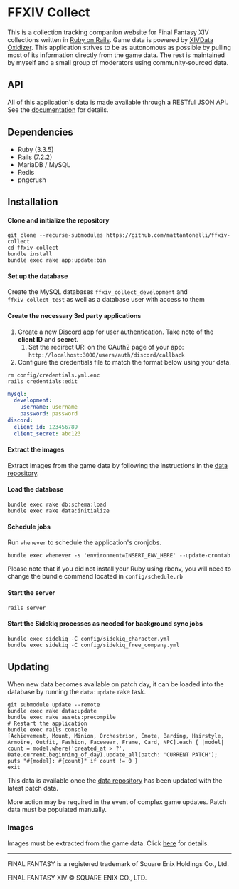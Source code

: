 # FFXIV Collect
This is a collection tracking companion website for Final Fantasy XIV collections written in [Ruby on Rails](https://rubyonrails.org/). Game data is powered by [XIVData Oxidizer](https://github.com/mattantonelli/xiv-data-oxidizer). This application strives to be as autonomous as possible by pulling most of its information directly from the game data. The rest is maintained by myself and a small group of moderators using community-sourced data.

## API

All of this application's data is made available through a RESTful JSON API. See the [documentation](https://ffxivcollect.com/api/docs) for details.

## Dependencies
* Ruby (3.3.5)
* Rails (7.2.2)
* MariaDB / MySQL
* Redis
* pngcrush

## Installation
#### Clone and initialize the repository
```
git clone --recurse-submodules https://github.com/mattantonelli/ffxiv-collect
cd ffxiv-collect
bundle install
bundle exec rake app:update:bin
```

#### Set up the database
Create the MySQL databases `ffxiv_collect_development` and `ffxiv_collect_test` as well as a database user with access to them

#### Create the necessary 3rd party applications
1. Create a new [Discord app](https://discord.com/developers/applications/) for user authentication. Take note of the **client ID** and **secret**.
    1. Set the redirect URI on the OAuth2 page of your app: `http://localhost:3000/users/auth/discord/callback`
2. Configure the credentials file to match the format below using your data.
```
rm config/credentials.yml.enc
rails credentials:edit
```
```yml
mysql:
  development:
    username: username
    password: password
discord:
  client_id: 123456789
  client_secret: abc123
```

#### Extract the images
Extract images from the game data by following the instructions in the [data repository](https://github.com/mattantonelli/xiv-data).

#### Load the database
```
bundle exec rake db:schema:load
bundle exec rake data:initialize
```

#### Schedule jobs
Run `whenever` to schedule the application's cronjobs.

```
bundle exec whenever -s 'environment=INSERT_ENV_HERE' --update-crontab
```

Please note that if you did not install your Ruby using rbenv, you will need to change the bundle command located in `config/schedule.rb`

#### Start the server
```
rails server
```

#### Start the Sidekiq processes as needed for background sync jobs
```
bundle exec sidekiq -C config/sidekiq_character.yml
bundle exec sidekiq -C config/sidekiq_free_company.yml
```

## Updating
When new data becomes available on patch day, it can be loaded into the database by running the `data:update` rake task.

```
git submodule update --remote
bundle exec rake data:update
bundle exec rake assets:precompile
# Restart the application
bundle exec rails console
[Achievement, Mount, Minion, Orchestrion, Emote, Barding, Hairstyle, Armoire, Outfit, Fashion, Facewear, Frame, Card, NPC].each { |model| count = model.where('created_at > ?', Date.current.beginning_of_day).update_all(patch: 'CURRENT PATCH'); puts "#{model}: #{count}" if count != 0 }
exit
```

This data is available once the [data repository](https://github.com/mattantonelli/xiv-data) has been updated with the latest patch data.

More action may be required in the event of complex game updates. Patch data must be populated manually.

### Images
Images must be extracted from the game data. Click [here](https://github.com/mattantonelli/xiv-data#images) for details.

---

FINAL FANTASY is a registered trademark of Square Enix Holdings Co., Ltd.

FINAL FANTASY XIV © SQUARE ENIX CO., LTD.
